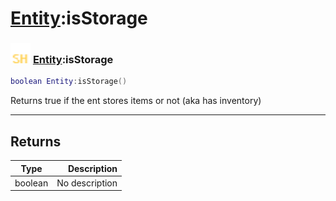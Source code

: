# [Entity](../entity/README.md):isStorage

### <img src="../../.gitbook/assets/shared.png" width="32" height="32" /> [Entity](../entity/README.md):isStorage

```lua
boolean Entity:isStorage()
```

Returns true if the ent stores items or not (aka has inventory)<br>

-----------------
## Returns

| Type   | Description |
| ------ | ----------: |
| boolean | No description |
